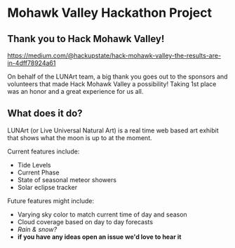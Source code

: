 # Mohawk Valley Hackathon Project

## Thank you to Hack Mohawk Valley!
https://medium.com/@hackupstate/hack-mohawk-valley-the-results-are-in-4dff78924a61

On behalf of the LUNArt team, a big thank you goes out to the sponsors and volunteers that made Hack Mohawk Valley a possibility! Taking 1st place was an honor and a great experience for us all.

## What does it do?
LUNArt (or Live Universal Natural Art) is a real time web based art exhibit that shows what the moon is up to at the moment. 

Current features include:
* Tide Levels
* Current Phase
* State of seasonal meteor showers
* Solar eclipse tracker

Future features might include:
* Varying sky color to match current time of day and season
* Cloud coverage based on day to day forecasts
* _Rain & snow?_
* **if you have any ideas open an issue we'd love to hear it**